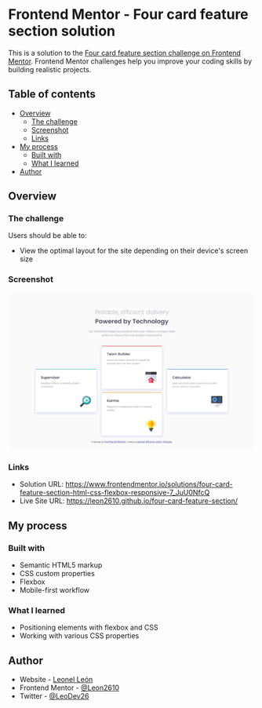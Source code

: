 # Frontend Mentor - Four card feature section solution

This is a solution to the [Four card feature section challenge on Frontend Mentor](https://www.frontendmentor.io/challenges/four-card-feature-section-weK1eFYK). Frontend Mentor challenges help you improve your coding skills by building realistic projects. 

## Table of contents

- [Overview](#overview)
  - [The challenge](#the-challenge)
  - [Screenshot](#screenshot)
  - [Links](#links)
- [My process](#my-process)
  - [Built with](#built-with)
  - [What I learned](#what-i-learned)
- [Author](#author)

## Overview

### The challenge

Users should be able to:

- View the optimal layout for the site depending on their device's screen size

### Screenshot

![](./images/screenshot.PNG)

### Links

- Solution URL: https://www.frontendmentor.io/solutions/four-card-feature-section-html-css-flexbox-responsive-7_JuU0NfcQ
- Live Site URL: https://leon2610.github.io/four-card-feature-section/

## My process

### Built with

- Semantic HTML5 markup
- CSS custom properties
- Flexbox
- Mobile-first workflow

### What I learned

- Positioning elements with flexbox and CSS
- Working with various CSS properties

## Author

- Website - [Leonel León](https://github.com/Leon2610)
- Frontend Mentor - [@Leon2610](https://www.frontendmentor.io/profile/Leon2610)
- Twitter - [@LeoDev26](https://twitter.com/LeoDev26)